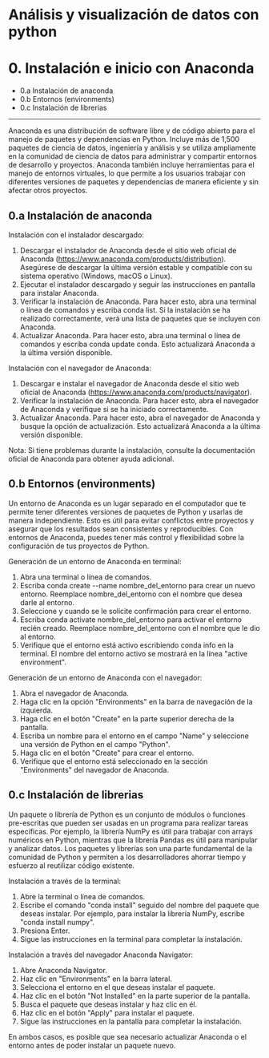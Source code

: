 # Análisis y visualización de datos con python
# 0. Instalación e inicio con Anaconda

* 0.a Instalación de anaconda
* 0.b Entornos (environments)
* 0.c Instalación de librerias

---

Anaconda es una distribución de software libre y de código abierto para el manejo de paquetes y dependencias en Python. Incluye más de 1,500 paquetes de ciencia de datos, ingeniería y análisis y se utiliza ampliamente en la comunidad de ciencia de datos para administrar y compartir entornos de desarrollo y proyectos. Anaconda también incluye herramientas para el manejo de entornos virtuales, lo que permite a los usuarios trabajar con diferentes versiones de paquetes y dependencias de manera eficiente y sin afectar otros proyectos.



## 0.a Instalación de anaconda

Instalación con el instalador descargado:

1. Descargar el instalador de Anaconda desde el sitio web oficial de Anaconda (https://www.anaconda.com/products/distribution). Asegúrese de descargar la última versión estable y compatible con su sistema operativo (Windows, macOS o Linux).
2. Ejecutar el instalador descargado y seguir las instrucciones en pantalla para instalar Anaconda.
3. Verificar la instalación de Anaconda. Para hacer esto, abra una terminal o línea de comandos y escriba conda list. Si la instalación se ha realizado correctamente, verá una lista de paquetes que se incluyen con Anaconda.
4. Actualizar Anaconda. Para hacer esto, abra una terminal o línea de comandos y escriba conda update conda. Esto actualizará Anaconda a la última versión disponible.

Instalación con el navegador de Anaconda:
1. Descargar e instalar el navegador de Anaconda desde el sitio web oficial de Anaconda (https://www.anaconda.com/products/navigator).
2. Verificar la instalación de Anaconda. Para hacer esto, abra el navegador de Anaconda y verifique si se ha iniciado correctamente.
3. Actualizar Anaconda. Para hacer esto, abra el navegador de Anaconda y busque la opción de actualización. Esto actualizará Anaconda a la última versión disponible.

Nota: Si tiene problemas durante la instalación, consulte la documentación oficial de Anaconda para obtener ayuda adicional.



## 0.b Entornos (environments)

Un entorno de Anaconda es un lugar separado en el computador que te permite tener diferentes versiones de paquetes de Python y usarlas de manera independiente. Esto es útil para evitar conflictos entre proyectos y asegurar que los resultados sean consistentes y reproducibles. Con entornos de Anaconda, puedes tener más control y flexibilidad sobre la configuración de tus proyectos de Python.

Generación de un entorno de Anaconda en terminal:
1. Abra una terminal o línea de comandos.
2. Escriba conda create --name nombre_del_entorno para crear un nuevo entorno. Reemplace nombre_del_entorno con el nombre que desea darle al entorno.
3. Seleccione y cuando se le solicite confirmación para crear el entorno.
4. Escriba conda activate nombre_del_entorno para activar el entorno recién creado. Reemplace nombre_del_entorno con el nombre que le dio al entorno.
5. Verifique que el entorno está activo escribiendo conda info en la terminal. El nombre del entorno activo se mostrará en la línea "active environment".

Generación de un entorno de Anaconda con el navegador:
1. Abra el navegador de Anaconda.
2. Haga clic en la opción "Environments" en la barra de navegación de la izquierda.
3. Haga clic en el botón "Create" en la parte superior derecha de la pantalla.
4. Escriba un nombre para el entorno en el campo "Name" y seleccione una versión de Python en el campo "Python".
5. Haga clic en el botón "Create" para crear el entorno.
6. Verifique que el entorno está seleccionado en la sección "Environments" del navegador de Anaconda.


## 0.c Instalación de librerias

Un paquete o librería de Python es un conjunto de módulos o funciones pre-escritas que pueden ser usadas en un programa para realizar tareas específicas. Por ejemplo, la librería NumPy es útil para trabajar con arrays numéricos en Python, mientras que la librería Pandas es útil para manipular y analizar datos. Los paquetes y librerías son una parte fundamental de la comunidad de Python y permiten a los desarrolladores ahorrar tiempo y esfuerzo al reutilizar código existente.

Instalación a través de la terminal:

1. Abre la terminal o línea de comandos.
2. Escribe el comando "conda install" seguido del nombre del paquete que deseas instalar. Por ejemplo, para instalar la librería NumPy, escribe "conda install numpy".
3. Presiona Enter.
4. Sigue las instrucciones en la terminal para completar la instalación.

Instalación a través del navegador Anaconda Navigator:

1. Abre Anaconda Navigator.
2. Haz clic en "Environments" en la barra lateral.
3. Selecciona el entorno en el que deseas instalar el paquete.
4. Haz clic en el botón "Not Installed" en la parte superior de la pantalla.
5. Busca el paquete que deseas instalar y haz clic en él.
6. Haz clic en el botón "Apply" para instalar el paquete.
7. Sigue las instrucciones en la pantalla para completar la instalación.

En ambos casos, es posible que sea necesario actualizar Anaconda o el entorno antes de poder instalar un paquete nuevo.



